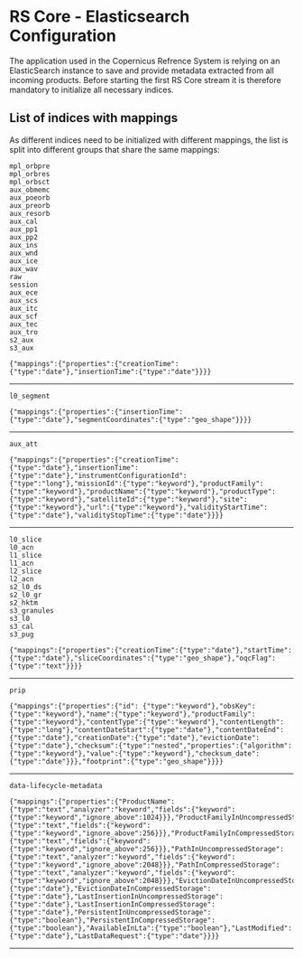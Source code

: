 # RS Core - Elasticsearch Configuration

The application used in the Copernicus Refrence System is relying on an ElasticSearch instance to save and provide metadata extracted from all incoming products. 
Before starting the first RS Core stream it is therefore mandatory to initialize all necessary indices.

## List of indices with mappings

As different indices need to be initialized with different mappings, the list is split into different groups that share the same mappings:

```
mpl_orbpre
mpl_orbres
mpl_orbsct
aux_obmemc
aux_poeorb
aux_preorb
aux_resorb
aux_cal
aux_pp1
aux_pp2
aux_ins
aux_wnd
aux_ice
aux_wav
raw
session
aux_ece
aux_scs
aux_itc
aux_scf
aux_tec
aux_tro
s2_aux
s3_aux
```

```
{"mappings":{"properties":{"creationTime":{"type":"date"},"insertionTime":{"type":"date"}}}}
```

-------------------

```
l0_segment
```

```
{"mappings":{"properties":{"insertionTime":{"type":"date"},"segmentCoordinates":{"type":"geo_shape"}}}}
```

-------------------

```
aux_att
```

```
{"mappings":{"properties":{"creationTime":{"type":"date"},"insertionTime":{"type":"date"},"instrumentConfigurationId":{"type":"long"},"missionId":{"type":"keyword"},"productFamily":{"type":"keyword"},"productName":{"type":"keyword"},"productType":{"type":"keyword"},"satelliteId":{"type":"keyword"},"site":{"type":"keyword"},"url":{"type":"keyword"},"validityStartTime":{"type":"date"},"validityStopTime":{"type":"date"}}}}
```

-------------------

```
l0_slice
l0_acn
l1_slice
l1_acn
l2_slice
l2_acn
s2_l0_ds
s2_l0_gr
s2_hktm
s3_granules
s3_l0
s3_cal
s3_pug
```

```
{"mappings":{"properties":{"creationTime":{"type":"date"},"startTime":{"type":"date"},"sliceCoordinates":{"type":"geo_shape"},"oqcFlag":{"type":"text"}}}}
```

-------------------

```
prip
```

```
{"mappings":{"properties":{"id": {"type":"keyword"},"obsKey":{"type":"keyword"},"name":{"type":"keyword"},"productFamily":{"type":"keyword"},"contentType":{"type":"keyword"},"contentLength":{"type":"long"},"contentDateStart":{"type":"date"},"contentDateEnd":{"type":"date"},"creationDate":{"type":"date"},"evictionDate":{"type":"date"},"checksum":{"type":"nested","properties":{"algorithm":{"type":"keyword"},"value":{"type":"keyword"},"checksum_date":{"type":"date"}}},"footprint":{"type":"geo_shape"}}}}
```

-------------------

```
data-lifecycle-metadata
```

```
{"mappings":{"properties":{"ProductName":{"type":"text","analyzer":"keyword","fields":{"keyword":{"type":"keyword","ignore_above":1024}}},"ProductFamilyInUncompressedStorage":{"type":"text","fields":{"keyword":{"type":"keyword","ignore_above":256}}},"ProductFamilyInCompressedStorage":{"type":"text","fields":{"keyword":{"type":"keyword","ignore_above":256}}},"PathInUncompressedStorage":{"type":"text","analyzer":"keyword","fields":{"keyword":{"type":"keyword","ignore_above":2048}}},"PathInCompressedStorage":{"type":"text","analyzer":"keyword","fields":{"keyword":{"type":"keyword","ignore_above":2048}}},"EvictionDateInUncompressedStorage":{"type":"date"},"EvictionDateInCompressedStorage":{"type":"date"},"LastInsertionInUncompressedStorage":{"type":"date"},"LastInsertionInCompressedStorage":{"type":"date"},"PersistentInUncompressedStorage":{"type":"boolean"},"PersistentInCompressedStorage":{"type":"boolean"},"AvailableInLta":{"type":"boolean"},"LastModified":{"type":"date"},"LastDataRequest":{"type":"date"}}}}
```

-------------------
